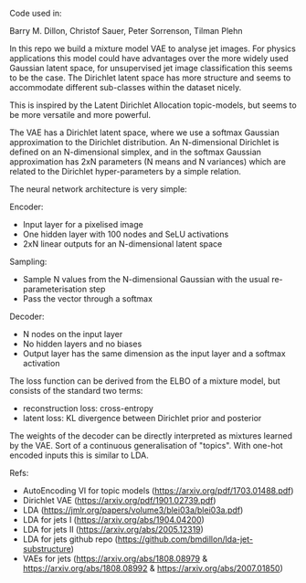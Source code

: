 Code used in:

Barry M. Dillon, Christof Sauer, Peter Sorrenson, Tilman Plehn

In this repo we build a mixture model VAE to analyse jet images.
For physics applications this model could have advantages over the more widely used Gaussian latent space, for unsupervised jet image classification this seems to be the case.
The Dirichlet latent space has more structure and seems to accommodate different sub-classes within the dataset nicely.

This is inspired by the Latent Dirichlet Allocation topic-models, but seems to be more versatile and more powerful.

The VAE has a Dirichlet latent space, where we use a softmax Gaussian approximation to the Dirichlet distribution.
An N-dimensional Dirichlet is defined on an N-dimensional simplex, and in the softmax Gaussian approximation has 2xN parameters (N means and N variances) which are related to the Dirichlet hyper-parameters by a simple relation.

The neural network architecture is very simple:

Encoder:
 - Input layer for a pixelised image
 - One hidden layer with 100 nodes and SeLU activations
 - 2xN linear outputs for an N-dimensional latent space

Sampling:
 - Sample N values from the N-dimensional Gaussian with the usual re-parameterisation step
 - Pass the vector through a softmax

Decoder:
 - N nodes on the input layer
 - No hidden layers and no biases
 - Output layer has the same dimension as the input layer and a softmax activation

The loss function can be derived from the ELBO of a mixture model, but consists of the standard two terms:
 - reconstruction loss: cross-entropy
 - latent loss: KL divergence between Dirichlet prior and posterior

The weights of the decoder can be directly interpreted as mixtures learned by the VAE.
Sort of a continuous generalisation of "topics".
With one-hot encoded inputs this is similar to LDA.

Refs:
 - AutoEncoding VI for topic models (https://arxiv.org/pdf/1703.01488.pdf)
 - Dirichlet VAE (https://arxiv.org/pdf/1901.02739.pdf)
 - LDA (https://jmlr.org/papers/volume3/blei03a/blei03a.pdf)
 - LDA for jets I (https://arxiv.org/abs/1904.04200)
 - LDA for jets II (https://arxiv.org/abs/2005.12319)
 - LDA for jets github repo (https://github.com/bmdillon/lda-jet-substructure)
 - VAEs for jets (https://arxiv.org/abs/1808.08979 & https://arxiv.org/abs/1808.08992 & https://arxiv.org/abs/2007.01850)
